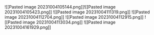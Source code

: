 ![[Pasted image 20231004105144.png]]![[Pasted image 20231004105423.png]]
![[Pasted image 20231004111319.png]]
![[Pasted image 20231004112704.png]]
![[Pasted image 20231004112915.png]]
![[Pasted image 20231004113034.png]]
![[Pasted image 20231004161929.png]]
